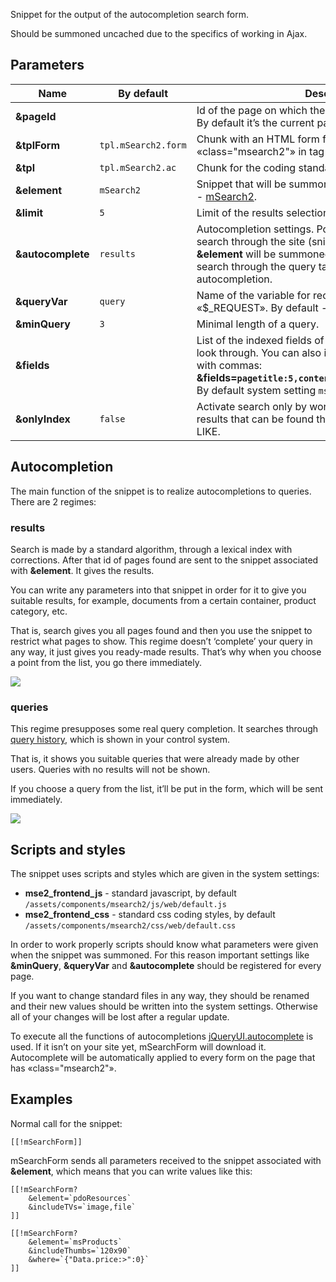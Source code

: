 
Snippet for the output of the autocompletion search form.


Should be summoned uncached due to the specifics of working in Ajax.


## Parameters

Name              | By default        | Description
------------------|-------------------|-----------------------------------------------------------------------------------------------------------------------------------------------------------------------------------------------------------------------------------------------------
**&pageId**       |                   | Id of the page on which the search request will be sent. By default it’s the current page.
**&tplForm**      | `tpl.mSearch2.form` | Chunk with an HTML form for output, must contain «class="msearch2"» in tag «\<form\>».
**&tpl**          | `tpl.mSearch2.ac`   | Chunk for the coding standards of each result
**&element**      | `mSearch2`          | Snippet that will be summoned for work output. Bu default - [mSearch2][1].
**&limit**        | `5`                 | Limit of the results selection
**&autocomplete** | `results`           | Autocompletion settings. Possible variants: «results» - search through the site (snippet associated with **&element** will be summoned for the output), «queries» - search through the query table, «0» - deactivate autocompletion.
**&queryVar**     | `query`             | Name of the variable for receiving search query from «$_REQUEST». By default - «query».
**&minQuery**     | `3`                 | Minimal length of a query.
**&fields**       |                   | List of the indexed fields of the resource, with commas, to look through. You can also indicate each field’s weight, with commas: **&fields=`pagetitle:5,content:3,comment:1,tv_mytvname:2`**. By default system setting `mse2_index_fields`is used.
**&onlyIndex**    | `false`             | Activate search only by words’ index and deactivate extra results that can be found through simple search with LIKE.

## Autocompletion

The main function of the snippet is to realize autocompletions to queries. There are 2 regimes:

### results

Search is made by a standard algorithm, through a lexical index with corrections.
After that id of pages found are sent to the snippet associated with **&element**. It gives the results.

You can write any parameters into that snippet in order for it to give you suitable results, for example, documents from a certain container, product category, etc.

That is, search gives you all pages found and then you use the snippet to restrict what pages to show. This regime doesn’t ‘complete’ your query in any way, it just gives you ready-made results.
That’s why when you choose a point from the list, you go there immediately.

[![](https://file.modx.pro/files/0/2/d/02d12e8588b9920752fddecef35ba99cs.jpg)](https://file.modx.pro/files/0/2/d/02d12e8588b9920752fddecef35ba99c.png)

### queries

This regime presupposes some real query completion. It searches through [query history][4], which is shown in your control system.

That is, it shows you suitable queries that were already made by other users. Queries with no results will not be shown.

If you choose a query from the list, it’ll be put in the form, which will be sent immediately.

[![](https://file.modx.pro/files/1/b/3/1b3240ec2c205bae779d771826bb789ds.jpg)](https://file.modx.pro/files/1/b/3/1b3240ec2c205bae779d771826bb789d.png)

## Scripts and styles

The snippet uses scripts and styles which are given in the system settings:

* **mse2_frontend_js** - standard javascript, by default `/assets/components/msearch2/js/web/default.js`
* **mse2_frontend_css** - standard css coding styles, by default `/assets/components/msearch2/css/web/default.css`

In order to work properly scripts should know what parameters were given when the snippet was summoned. For this reason important settings like **&minQuery**, **&queryVar** and **&autocomplete** should be registered for every page.

If you want to change standard files in any way, they should be renamed and their new values should be written into the system settings. Otherwise all of your changes will be lost after a regular update.

To execute all the functions of autocompletions [jQueryUI.autocomplete][3] is used.
If it isn’t on your site yet, mSearchForm will download it.
Autocomplete will be automatically applied to every form on the page that has «class="msearch2"».

## Examples

Normal call for the snippet:

```modx
[[!mSearchForm]]
```

mSearchForm sends all parameters received to the snippet associated with **&element**, which means that you can write values like this:

```modx
[[!mSearchForm?
	&element=`pdoResources`
	&includeTVs=`image,file`
]]

[[!mSearchForm?
	&element=`msProducts`
	&includeThumbs=`120x90`
	&where=`{"Data.price:>":0}`
]]

```

[1]: /en/components/03_mSearch2/01_Snippets/01_mSearch2.md
[2]: /en/components/03_mSearch2/01_Snippets/02_mFilter2.md
[3]: http://jqueryui.com/autocomplete/
[4]: /en/components/03_mSearch2/02_Management/03_Queries.md
